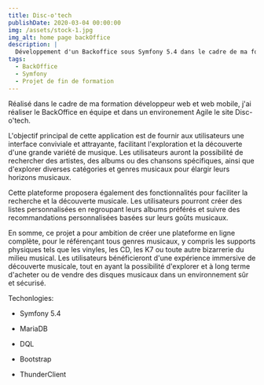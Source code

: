 ```yaml
---
title: Disc-o'tech
publishDate: 2020-03-04 00:00:00
img: /assets/stock-1.jpg
img_alt: home page backOffice 
description: |
  Développement d'un Backoffice sous Symfony 5.4 dans le cadre de ma formation.
tags:
  - BackOffice
  - Symfony
  - Projet de fin de formation
---
```



Réalisé dans le cadre de ma formation développeur web et web mobile, j'ai réaliser le BackOffice en équipe et dans un environement Agile le site Disc-o'tech.

L'objectif principal de cette application est de fournir aux utilisateurs une interface conviviale et attrayante, facilitant l'exploration et la découverte d'une grande variété de musique. Les utilisateurs auront la possibilité de rechercher des artistes, des albums ou des chansons spécifiques, ainsi que d'explorer diverses catégories et genres musicaux pour élargir leurs horizons musicaux.

Cette plateforme proposera également des fonctionnalités pour faciliter la recherche et la découverte musicale. Les utilisateurs pourront créer des listes personnalisées en regroupant leurs albums préférés et suivre des recommandations personnalisées basées sur leurs goûts musicaux.

En somme, ce projet a pour ambition de créer une plateforme en ligne complète, pour le référençant tous genres musicaux, y compris les supports physiques tels que les vinyles, les CD, les K7 ou toute autre bizarrerie du milieu musical. Les utilisateurs bénéficieront d'une expérience immersive de découverte musicale, tout en ayant la possibilité d'explorer et à long terme d'acheter ou de vendre des disques musicaux dans un environnement sûr et sécurisé.

Techonlogies:

- Symfony 5.4

- MariaDB

-  DQL

- Bootstrap

- ThunderClient

